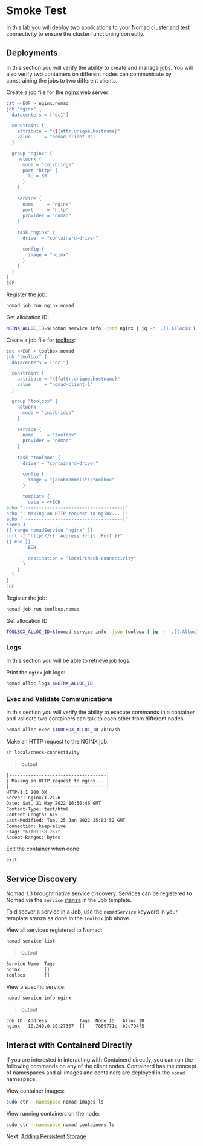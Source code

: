 # Smoke Test
In this lab you will deploy two applications to your Nomad cluster and test connectivity to ensure the cluster functioning correctly.

## Deployments
In this section you will verify the ability to create and manage [jobs](https://www.nomadproject.io/docs/job-specification). You will also verify two containers on different nodes can communicate by constraining the jobs to two different clients.

Create a job file for the [nginx](https://nginx.org/en/) web server:
```bash
cat <<EOF > nginx.nomad
job "nginx" {
  datacenters = ["dc1"]

  constraint {
    attribute = "\${attr.unique.hostname}"
    value     = "nomad-client-0"
  }

  group "nginx" {
    network {
      mode = "cni/bridge"
      port "http" {
        to = 80
      }
    }
    
    service {
      name     = "nginx"
      port     = "http"
      provider = "nomad"
    }
    
    task "nginx" {
      driver = "containerd-driver"

      config {
        image = "nginx"
      }
    }
  }
}
EOF
```

Register the job:
```bash
nomad job run nginx.nomad
```

Get allocation ID:
```bash
NGINX_ALLOC_ID=$(nomad service info -json nginx | jq -r '.[].AllocID')
```

Create a job file for [toolbox](https://github.com/jacobmammoliti/toolbox):
```bash
cat <<EOF > toolbox.nomad
job "toolbox" {
  datacenters = ["dc1"]

  constraint {
    attribute = "\${attr.unique.hostname}"
    value     = "nomad-client-1"
  }

  group "toolbox" {
    network {
      mode = "cni/bridge"
    }
    
    service {
      name     = "toolbox"
      provider = "nomad"
    }
    
    task "toolbox" {
      driver = "containerd-driver"

      config {
        image = "jacobmammoliti/toolbox"
      }

      template {
        data = <<EOH
echo "|------------------------------------|"
echo "| Making an HTTP request to nginx... |"
echo "|------------------------------------|"
sleep 3
{{ range nomadService "nginx" }}
curl -I "http://{{ .Address }}:{{ .Port }}"
{{ end }}
        EOH

        destination = "local/check-connectivity"
      }
    }
  }
}
EOF
```

Register the job:
```bash
nomad job run toolbox.nomad
```

Get allocation ID:
```bash
TOOLBOX_ALLOC_ID=$(nomad service info -json toolbox | jq -r '.[].AllocID')
```

### Logs
In this section you will be able to [retrieve job logs](https://www.nomadproject.io/docs/commands/alloc/logs).

Print the `nginx` job logs:
```bash
nomad alloc logs $NGINX_ALLOC_ID
```

### Exec and Validate Communications
In this section you will verify the ability to execute commands in a container and validate two containers can talk to each other from different nodes.

```bash
nomad alloc exec $TOOLBOX_ALLOC_ID /bin/sh
```

Make an HTTP request to the NGINX job:
```bash
sh local/check-connectivity
```

> output
```bash
|------------------------------------|
| Making an HTTP request to nginx... |
|------------------------------------|
HTTP/1.1 200 OK
Server: nginx/1.21.6
Date: Sat, 21 May 2022 16:50:46 GMT
Content-Type: text/html
Content-Length: 615
Last-Modified: Tue, 25 Jan 2022 15:03:52 GMT
Connection: keep-alive
ETag: "61f01158-267"
Accept-Ranges: bytes
```

Exit the container when done:
```bash
exit
```

## Service Discovery
Nomad 1.3 brought native service discovery. Services can be registered to Nomad via the `service` [stanza](https://www.nomadproject.io/docs/job-specification/service#provider) in the Job template.

To discover a service in a Job, use the `nomadService` keyword in your template stanza as done in the `toolbox` job above.

View all services registered to Nomad:
```bash
nomad service list
```

> output
```bash
Service Name  Tags
nginx         []
toolbox       []
```

View a specific service:
```bash
nomad service info nginx
```

> output
```bash
Job ID  Address            Tags  Node ID   Alloc ID
nginx   10.240.0.20:27367  []    7869771c  b2c794f5
```

## Interact with Containerd Directly
If you are interested in interacting with Containerd directly, you can run the following commands on any of the client nodes. Containerd has the concept of namespaces and all images and containers are deployed in the `nomad` namespace.

View container images:
```bash
sudo ctr --namespace nomad images ls
```

View running containers on the node:
```bash
sudo ctr --namespace nomad containers ls
```

Next: [Adding Persistent Storage](09-persistent-storage.md)
